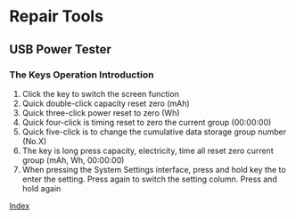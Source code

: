 # Repair Tools

## USB Power Tester

### The Keys Operation Introduction

1. Click the key to switch the screen function
2. Quick double-click capacity reset zero (mAh)
3. Quick three-click power reset to zero (Wh)
4. Quick four-click is timing reset to zero the current group (00:00:00)
5. Quick five-click is to change the cumulative data storage group number
   (No.X)
6. The key is long press capacity, electricity, time all reset zero current
   group (mAh, Wh, 00:00:00)
7. When pressing the System Settings interface, press and hold key the to enter
   the setting. Press again to switch the setting column. Press and hold again   

[Index](index.md)
